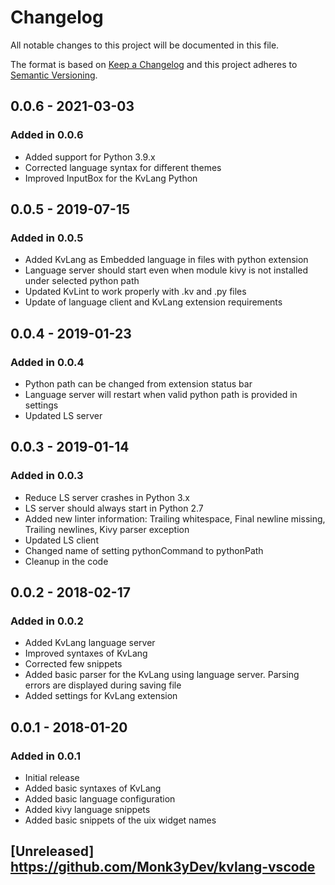 # Changelog

All notable changes to this project will be documented in this file.

The format is based on [Keep a Changelog](http://keepachangelog.com/en/1.0.0/)
and this project adheres to [Semantic Versioning](http://semver.org/spec/v2.0.0.html).

## 0.0.6 - 2021-03-03

### Added in 0.0.6

- Added support for Python 3.9.x
- Corrected language syntax for different themes
- Improved InputBox for the KvLang Python

## 0.0.5 - 2019-07-15

### Added in 0.0.5

- Added KvLang as Embedded language in files with python extension
- Language server should start even when module kivy is not installed under selected python path
- Updated KvLint to work properly with .kv and .py files
- Update of language client and KvLang extension requirements

## 0.0.4 - 2019-01-23

### Added in 0.0.4

- Python path can be changed from extension status bar
- Language server will restart when valid python path is provided in settings
- Updated LS server

## 0.0.3 - 2019-01-14

### Added in 0.0.3

- Reduce LS server crashes in Python 3.x
- LS server should always start in Python 2.7
- Added new linter information: Trailing whitespace, Final newline missing, Trailing newlines, Kivy parser exception
- Updated LS client
- Changed name of setting pythonCommand to pythonPath
- Cleanup in the code

## 0.0.2 - 2018-02-17

### Added in 0.0.2

- Added KvLang language server
- Improved syntaxes of KvLang
- Corrected few snippets
- Added basic parser for the KvLang using language server. Parsing errors are displayed during saving file
- Added settings for KvLang extension

## 0.0.1 - 2018-01-20

### Added in 0.0.1

- Initial release
- Added basic syntaxes of KvLang
- Added basic language configuration
- Added kivy language snippets
- Added basic snippets of the uix widget names

## [Unreleased] <https://github.com/Monk3yDev/kvlang-vscode>
